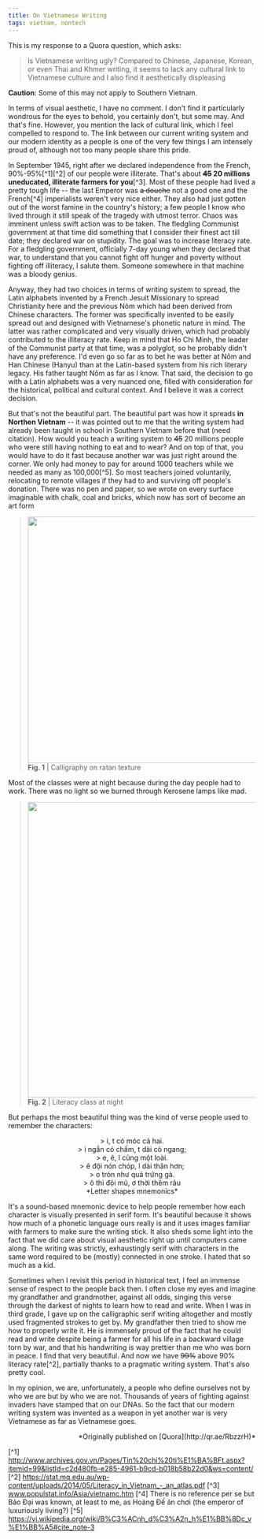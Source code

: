 ```yaml
---
title: On Vietnamese Writing
tags: vietnam, nontech
---
```


This is my response to a Quora question, which asks:

> Is Vietnamese writing ugly?
> Compared to Chinese, Japanese, Korean, or even Thai and Khmer writing, it seems to lack any cultural link to Vietnamese culture and I also find it aesthetically displeasing

**Caution**: Some of this may not apply to Southern Vietnam.

In terms of visual aesthetic, I have no comment. I don't find it particularly wondrous for the eyes to behold, you certainly don't, but some may. And that's fine. However, you mention the lack of cultural link, which I feel compelled to respond to. The link between our current writing system and our modern identity as a people is one of the very few things I am intensely proud of, although not too many people share this pride.

In September 1945, right after we declared independence from the French, 90%-95%[^1][^2] of our people were illiterate. That's about **~~45~~ 20 millions uneducated, illiterate farmers for you**[^3]. Most of these people had lived a pretty tough life -- the last Emperor was ~~a douche~~ not a good one and the French[^4] imperialists weren't very nice either. They also had just gotten out of the worst famine in the country's history; a few people I know who lived through it still speak of the tragedy with utmost terror. Chaos was imminent unless swift action was to be taken. The fledgling Communist government at that time did something that I consider their finest act till date; they declared war on stupidity. The goal was to increase literacy rate. For a fledgling government, officially 7-day young when they declared that war, to understand that you cannot fight off hunger and poverty without fighting off illiteracy, I salute them. Someone somewhere in that machine was a bloody genius.

Anyway, they had two choices in terms of writing system to spread, the Latin alphabets invented by a French Jesuit Missionary to spread Christianity here and the previous Nôm which had been derived from Chinese characters. The former was specifically invented to be easily spread out and designed with Vietnamese's phonetic nature in mind. The latter was rather complicated and very visually driven, which had probably contributed to the illiteracy rate. Keep in mind that Ho Chi Minh, the leader of the Communist party at that time, was a polyglot, so he probably didn't have any preference. I'd even go so far as to bet he was better at Nôm and Han Chinese (Hanyu) than at the Latin-based system from his rich literary legacy. His father taught Nôm as far as I know. That said, the decision to go with a Latin alphabets was a very nuanced one, filled with consideration for the historical, political and cultural context. And I believe it was a correct decision.

But that's not the beautiful part. The beautiful part was how it spreads **in Northen Vietnam** -- it was pointed out to me that the writing system had already been taught in school in Southern Vietnam before that (need citation). How would you teach a writing system to ~~45~~ 20 millions people who were still having nothing to eat and to wear? And on top of that, you would have to do it fast because another war was just right around the corner. We only had money to pay for around 1000 teachers while we needed as many as 100,000[^5]. So most teachers joined voluntarily, relocating to remote villages if they had to and surviving off people's donation. There was no pen and paper, so we wrote on every surface imaginable with chalk, coal and bricks, which now has sort of become an art form

> <img src="https://qph.is.quoracdn.net/main-qimg-161a7a4dfb4ca5c0559147494c04b593?convert_to_webp=true" width="500px">
> <figcaption><strong>Fig. 1</strong> | Calligraphy on ratan texture</figcaption>

Most of the classes were at night because during the day people had to work. There was no light so we burned through Kerosene lamps like mad.

> <img src="https://qph.is.quoracdn.net/main-qimg-7095d051022b5cce67edc16121287873?convert_to_webp=true" width="600px">
> <figcaption><strong>Fig. 2</strong> | Literacy class at night</figcaption>

But perhaps the most beautiful thing was the kind of verse people used to remember the characters:

<center>
> i, t có móc cả hai. <br/>
> i ngắn có chấm, t dài có ngang; <br/>
> e, ê, l cũng một loài. <br/>
> ê đội nón chóp, l dài thân hơn; <br/>
> o tròn như quả trứng gà. <br/>
> ô thì đội mũ, ơ thời thêm râu <br/>
*Letter shapes mnemonics*
</center>

It's a sound-based mnemonic device to help people remember how each character is visually presented in serif form. It's beautiful because it shows how much of a phonetic language ours really is and it uses images familiar with farmers to make sure the writing stick. It also sheds some light into the fact that we did care about visual aesthetic right up until computers came along. The writing was strictly, exhaustingly serif with characters in the same word required to be (mostly) connected in one stroke. I hated that so much as a kid.

Sometimes when I revisit this period in historical text, I feel an immense sense of respect to the people back then. I often close my eyes and imagine my grandfather and grandmother, against all odds, singing this verse through the darkest of nights to learn how to read and write. When I was in third grade, I gave up on the calligraphic serif writing altogether and mostly used fragmented strokes to get by. My grandfather then tried to show me how to properly write it. He is immensely proud of the fact that he could read and write despite being a farmer for all his life in a backward village torn by war, and that his handwriting is way prettier than me who was born in peace.
I find that very beautiful. And now we have ~~99%~~ above 90% literacy rate[^2], partially thanks to a pragmatic writing system. That's also pretty cool.

<p class="typl8-drop-cap">
In my opinion, we are, unfortunately, a people who define ourselves not by who we are but by who we are not. Thousands of years of fighting against invaders have stamped that on our DNAs. So the fact that our modern writing system was invented as a weapon in yet another war is very Vietnamese as far as Vietnamese goes.
</p>

<p style="text-align:right">
*Originally published on [Quora](http://qr.ae/RbzzrH)*
</p>

[^1] http://www.archives.gov.vn/Pages/Tin%20chi%20ti%E1%BA%BFt.aspx?itemid=99&listId=c2d480fb-e285-4961-b9cd-b018b58b22d0&ws=content/
[^2] https://stat.mq.edu.au/wp-content/uploads/2014/05/Literacy_in_Vietnam_-_an_atlas.pdf
[^3] www.populstat.info/Asia/vietnamc.htm
[^4] There is no reference per se but Bảo Đại was known, at least to me, as Hoàng Đế ăn chơi (the emperor of luxuriously living?)
[^5] https://vi.wikipedia.org/wiki/B%C3%ACnh_d%C3%A2n_h%E1%BB%8Dc_v%E1%BB%A5#cite_note-3
